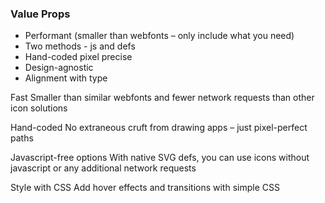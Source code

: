 
### Value Props
- Performant (smaller than webfonts – only include what you need)
- Two methods - js and defs
- Hand-coded pixel precise
- Design-agnostic
- Alignment with type

Fast
Smaller than similar webfonts and fewer network requests than other icon solutions

Hand-coded
No extraneous cruft from drawing apps – just pixel-perfect paths

Javascript-free options
With native SVG defs, you can use icons without javascript or any additional network requests

Style with CSS
Add hover effects and transitions with simple CSS
